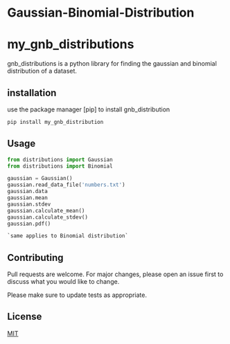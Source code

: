 # Gaussian-Binomial-Distribution

# my_gnb_distributions
gnb_distributions is a python library for finding the gaussian and binomial distribution of a dataset.

## installation
use the package manager [pip] to install gnb_distribution


```bash
pip install my_gnb_distribution
```

## Usage

```python
from distributions import Gaussian
from distributions import Binomial

gaussian = Gaussian()
gaussian.read_data_file('numbers.txt')
gaussian.data
gaussian.mean
gaussian.stdev
gaussian.calculate_mean()
gaussian.calculate_stdev()
gaussian.pdf()

`same applies to Binomial distribution`
```

## Contributing
Pull requests are welcome. For major changes, please open an issue first to discuss what you would like to change.

Please make sure to update tests as appropriate.

## License
[MIT](https://choosealicense.com/licenses/mit/)

